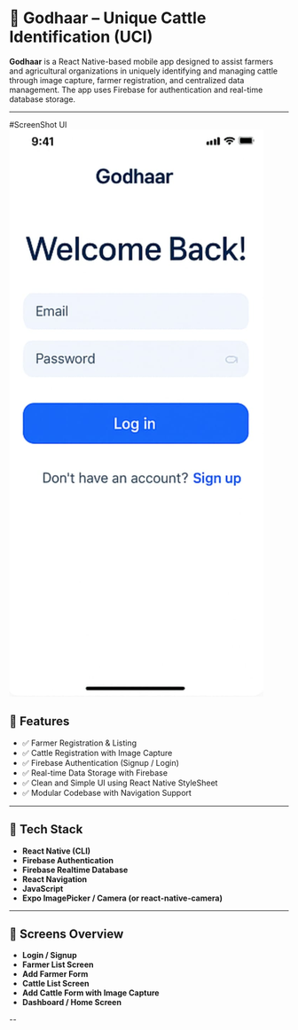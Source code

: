 # 🐄 Godhaar – Unique Cattle Identification (UCI)

**Godhaar** is a React Native-based mobile app designed to assist farmers and agricultural organizations in uniquely identifying and managing cattle through image capture, farmer registration, and centralized data management. The app uses Firebase for authentication and real-time database storage.

---
#ScreenShot UI
![image alt](https://github.com/Mohsinpadhan/GodhaarUCI/blob/846316112f240a6a7f704906fc87366585f47fda/img1.jpg)

## 🚀 Features

- ✅ Farmer Registration & Listing  
- ✅ Cattle Registration with Image Capture  
- ✅ Firebase Authentication (Signup / Login)  
- ✅ Real-time Data Storage with Firebase  
- ✅ Clean and Simple UI using React Native StyleSheet  
- ✅ Modular Codebase with Navigation Support

---

## 🧪 Tech Stack

- **React Native (CLI)**
- **Firebase Authentication**
- **Firebase Realtime Database**
- **React Navigation**
- **JavaScript**
- **Expo ImagePicker / Camera (or react-native-camera)**

---

## 📸 Screens Overview

- **Login / Signup**
- **Farmer List Screen**
- **Add Farmer Form**
- **Cattle List Screen**
- **Add Cattle Form with Image Capture**
- **Dashboard / Home Screen**

--

